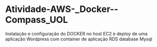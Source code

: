 # Atividade-AWS-_Docker--Compass_UOL
 Instalação e configuração do  DOCKER no  host EC2 e deploy de uma aplicação  Wordpress com  container de aplicação  RDS database Mysql
